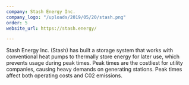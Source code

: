 ```yaml
---
company: Stash Energy Inc.
company_logo: "/uploads/2019/05/20/stash.png"
order: 5
website_url: https://stash.energy/

---
```

Stash Energy Inc. (Stash) has built a storage system that works with conventional heat pumps to thermally store energy for later use, which prevents usage during peak times. Peak times are the costliest for utility companies, causing heavy demands on generating stations. Peak times affect both operating costs and C02 emissions.